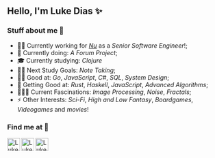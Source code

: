 ## Hello, I'm Luke Dias ✨

### Stuff about me 🧐
- 👨‍💻 Currently working for *[Nu](https://nubank.com.br/)* as a *Senior Software Engineer*!;
- 🌱 Currently doing: *A Forum Project*;
- 🎓 Currently studying: *Clojure*
- 💪🏼 Next Study Goals: *Note Taking*;
- 🧙‍♂️ Good at: *Go*, *JavaScript*, *C#*, *SQL*, *System Design*;
- 🧙 Getting Good at: *Rust*, *Haskell*, *JavaScript*, *Advanced Algorithms*;
- 🕵🏻‍♂️ Current Fascinations: *Image Processing*, *Noise*, *Fractals*;
- ⚡ Other Interests: *Sci-Fi*, *High and Low Fantasy*, *Boardgames*, *Videogames* and *movies*!

### Find me at 📝
[<img align="left" alt="Luke Dias | LinkedIn" width="30px" src="https://cdn-icons-png.flaticon.com/512/145/145807.png"/>][linkedin]
[<img align="left" alt="Luke Dias | Medium" width="30px" src="https://user-images.githubusercontent.com/51720084/192867359-5ef9a19d-fff1-483f-b1b0-388c37a2a406.png"/>][medium]
[<img align="left" alt="Luke Dias | Exercism" width="30px" src="https://d24y9kuxp2d7l2.cloudfront.net/assets/icons/exercism-face-gradient-31ce1b1261c54ead735cf687a2dc8549b3d00bb1.svg"/>][exercism]
<br/>

[linkedin]: https://www.linkedin.com/in/lukedias/
[medium]: https://medium.com/@lhollowwizard
[exercism]: https://exercism.org/profiles/LukeDias42
